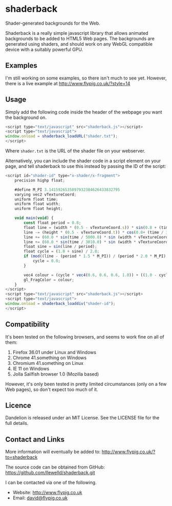 # shaderback
Shader-generated backgrounds for the Web.

Shaderback is a really simple javascript library that allows animated backgrounds to be added to HTML5 Web pages. The backgrounds are generated using shaders, and should work on any WebGL compatible device with a suitably powerful GPU.

## Examples

I'm still working on some examples, so there isn't much to see yet. However, there is a live example at http://www.flypig.co.uk/?style=14

## Usage

Simply add the following code inside the header of the webpage you want the background on.

```JavaScript
<script type="text/javascript" src="shaderback.js"></script>
<script type="text/javascript">
window.onload = shaderback_loadURL("shader.txt");
</script>
```

Where `shader.txt` is the URL of the shader file on your webserver.

Alternatively, you can include the shader code in a script element on your page, and tell shaderback to use this instead by passing the ID of the script:

```JavaScript
<script id="shader-id" type="x-shader/x-fragment">
	precision highp float;

	#define M_PI 3.1415926535897932384626433832795
	varying vec2 vTextureCoord;
	uniform float time;
	uniform float width;
	uniform float height;

	void main(void) {
		const float period = 0.8;
		float line = (width * (0.5 - vTextureCoord.s)) * sin(0.8 + (time / 30000.0));
		line -= (height * (0.5 - vTextureCoord.t)) * cos(0.8+ (time / 30000.0));
		line += (60.0 * sin(time / 5000.0) * sin (width * vTextureCoord.s / 401.0)) * (sin(time / 3500.0) * sin (width * vTextureCoord.s / 77.0));
		line += (60.0 * sin(time / 3010.0) * sin (width * vTextureCoord.s / 501.0)) * (sin(time / 4000.0) * sin (width * vTextureCoord.s / 53.0));
		float sine = sin(line / period);
		float cycle = (1.0 + sine) / 2.0;
		if (mod((line - (period * 1.5 * M_PI)) / (period * 2.0 * M_PI), 4.0) < 3.0) {
			cycle = 0.0;
		}

		vec4 colour = (cycle * vec4(0.6, 0.6, 0.6, 1.0)) + ((1.0 - cycle) * vec4(0.9, 0.9, 0.9, 1.0));
		gl_FragColor = colour;
	}
</script>
<script type="text/javascript" src="shaderback.js"></script>
<script type="text/javascript">
window.onload = shaderback_loaddiv("shader-id");
</script>
```

## Compatibility
It's been tested on the following browsers, and seems to work fine on all of them:

1. Firefox 36.01 under Linux and Windows
1. Chrome 41.something on Windows
1. Chromium 41.something on Linux
1. IE 11 on Windows
1. Jolla Sailfish browser 1.0 (Mozilla based) 

However, it's only been tested in pretty limited circumstances (only on a few Web pages), so don't expect too much of it.

## Licence

Dandelion is released under an MIT License. See the LICENSE file for the full details.

## Contact and Links

More information will eventually be added to: http://www.flypig.co.uk/?to=shaderback

The source code can be obtained from GitHub: https://github.com/llewelld/shaderback.git

I can be contacted via one of the following.

 * Website: http://www.flypig.co.uk
 * Email: david@flypig.co.uk

